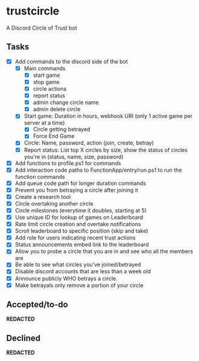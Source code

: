 # trustcircle
A Discord Circle of Trust bot

## Tasks

* [X] Add commands to the discord side of the bot
  * [x] Main commands
    * [x] start game
    * [x] stop game
    * [x] circle actions
    * [x] report status
    * [x] admin change circle name
    * [x] admin delete circle
  * [x] Start game: Duration in hours, webhook URI (only 1 active game per server at a time)
    * [x] Circle getting betrayed
    * [x] Force End Game
  * [x] Circle: Name, password, action (join, create, betray)
  * [x] Report status: List top X circles by size, show the status of circles you're in (status, name, size, password)
* [x] Add functions to profile.ps1 for commands
* [x] Add interaction code paths to FunctionApp/entry/run.ps1 to run the function commands
* [x] Add queue code path for longer duration commands
* [x] Prevent you from betraying a circle after joining it
* [x] Create a research tool
* [x] Circle overtaking another circle
* [x] Circle milestones (everytime it doubles, starting at 5)
* [X] Use unique ID for lookup of games on Leaderboard
* [x] Rate limit circle creation and overtake notifications
* [x] Scroll leaderboard to specific position (skip and take)
* [x] Add role for users indicating recent trust actions
* [x] Status announcements embed link to the leaderboard
* [x] Allow you to probe a circle that you are in and see who all the members are
* [x] Be able to see what circles you've joined/betrayed
* [x] Disable discord accounts that are less than a week old
* [x] Announce publicly WHO betrays a circle.
* [x] Make betrayals only remove a portion of your circle

## Accepted/to-do
**REDACTED**

## Declined
**REDACTED**
